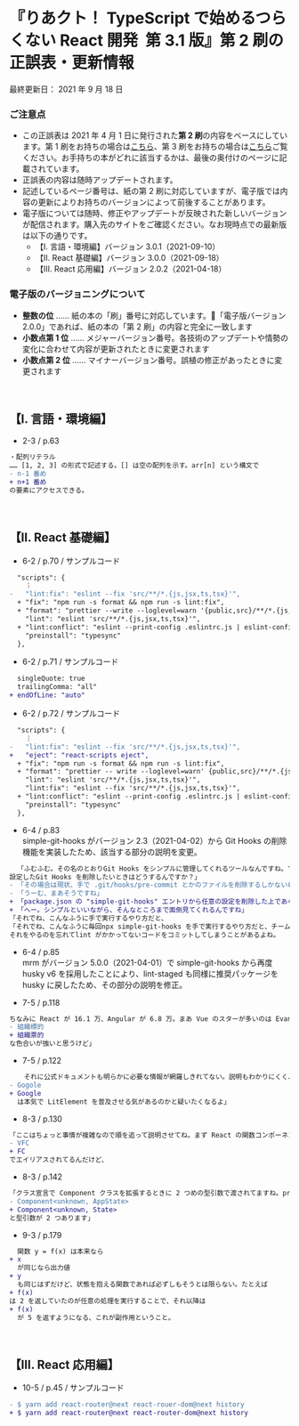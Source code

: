 <!-- markdownlint-disable MD010 MD029 MD032 -->

# 『りあクト！ TypeScript で始めるつらくない React 開発 &nbsp;第 3.1 版』第 2 刷の正誤表・更新情報

最終更新日： 2021 年 9 月 18 日

### ご注意点

- この正誤表は 2021 年 4 月 1 日に発行された**第 2 刷**の内容をベースにしています。第 1 刷をお持ちの場合は[こちら](errata.md)、第 3 刷をお持ちの場合は[こちら](errata3.md)ご覧ください。お手持ちの本がどれに該当するかは、最後の奥付けのページに記載されています。
- 正誤表の内容は随時アップデートされます。
- 記述しているページ番号は、紙の第 2 刷に対応していますが、電子版では内容の更新によりお持ちのバージョンによって前後することがあります。
- 電子版については随時、修正やアップデートが反映された新しいバージョンが配信されます。購入先のサイトをご確認ください。なお現時点での最新版は以下の通りです。
  - 【Ⅰ. 言語・環境編】バージョン 3.0.1（2021-09-10）
  - 【Ⅱ. React 基礎編】バージョン 3.0.0（2021-09-18）
  - 【Ⅲ. React 応用編】バージョン 2.0.2（2021-04-18）

### 電子版のバージョニングについて

- **整数の位** …… 紙の本の「刷」番号に対応しています。「電子版バージョン 2.0.0」であれば、紙の本の「第 2 刷」の内容と完全に一致します
- **小数点第 1 位** …… メジャーバージョン番号。各技術のアップデートや情勢の変化に合わせて内容が更新されたときに変更されます
- **小数点第 2 位** …… マイナーバージョン番号。誤植の修正があったときに変更されます

<br />

## 【Ⅰ. 言語・環境編】

- 2-3 / p.63

```diff
・配列リテラル
…… [1, 2, 3] の形式で記述する。[] は空の配列を示す。arr[n] という構文で
- n-1 番め
+ n+1 番め
の要素にアクセスできる。
```

<br />

## 【Ⅱ. React 基礎編】

- 6-2 / p.70 / サンプルコード

```diff
  "scripts": {
    ︙
-   "lint:fix": "eslint --fix 'src/**/*.{js,jsx,ts,tsx}'",
  + "fix": "npm run -s format && npm run -s lint:fix",
  + "format": "prettier --write --loglevel=warn '{public,src}/**/*.{js,jsx,ts,tsx,html,gql,graphql,json}'",
    "lint": "eslint 'src/**/*.{js,jsx,ts,tsx}'",
  + "lint:conflict": "eslint --print-config .eslintrc.js | eslint-config-prettier-check",
    "preinstall": "typesync"
  },
```

- 6-2 / p.71 / サンプルコード

```diff
  singleQuote: true
  trailingComma: "all"
+ endOfLine: "auto"
```

- 6-2 / p.72 / サンプルコード

```diff
  "scripts": {
    ︙
-   "lint:fix": "eslint --fix 'src/**/*.{js,jsx,ts,tsx}'",
+   "eject": "react-scripts eject",
  + "fix": "npm run -s format && npm run -s lint:fix",
  + "format": "prettier -- write --loglevel=warn' {public,src}/**/*.{js,jsx,ts,tsx,html,gql,graphql,json}'",
    "lint": "eslint 'src/**/*.{js,jsx,ts,tsx}'",
    "lint:fix": "eslint --fix 'src/**/*.{js,jsx,ts,tsx}'",
  + "lint:conflict": "eslint --print-config .eslintrc.js | eslint-config-prettier-check",
    "preinstall": "typesync"
  },
```

- 6-4 / p.83  
  simple-git-hooks がバージョン 2.3（2021-04-02）から Git Hooks の削除機能を実装したため、該当する部分の説明を変更。

```diff
  「ふむふむ。その名のとおりGit Hooks をシンプルに管理してくれるツールなんですね。でも一度
設定したGit Hooks を削除したいときはどうするんですか？」
- 「その場合は現状、手で .git/hooks/pre-commit とかのファイルを削除するしかないね。ただ simple-git-hooks は Git Hooks を素直に利用するツールなので、原理がわかってれば問題ないはず」
- 「うーむ、まあそうですね」
+ 「package.json の "simple-git-hooks" エントリから任意の設定を削除した上であらためて npx simple-git-hooks を実行すると、対応するGit Hooks のスクリプトファイルが自動的に削除されるようになってるよ」
+ 「へー。シンプルといいながら、そんなところまで面倒見てくれるんですね」
「それでね、こんなふうに手で実行するやり方だと、
「それでね、こんなふうに毎回npx simple-git-hooks を手で実行するやり方だと、チームの誰かが
それをやるのを忘れてlint がかかってないコードをコミットしてしまうことがあるよね。
```

- 6-4 / p.85  
  mrm がバージョン 5.0.0（2021-04-01）で simple-git-hooks から再度 husky v6 を採用したことにより、lint-staged も同様に推奨パッケージを husky に戻したため、その部分の説明を修正。

- 7-5 / p.118

```diff
ちなみに React が 16.1 万、Angular が 6.8 万。まあ Vue のスターが多いのは Evan You が中国人で、アリババやテンセントといった中国での採用事例が多いことによる
- 組織標的
+ 組織票的
な色合いが強いと思うけど」
```

- 7-5 / p.122

```diff
  　それに公式ドキュメントも明らかに必要な情報が網羅しきれてない。説明もわかりにくく、React や Vue と比べると格段に見劣りする。
- Gogole
+ Google
  は本気で LitElement を普及させる気があるのかと疑いたくなるよ」
```

- 8-3 / p.130

```diff
「ここはちょっと事情が複雑なので順を追って説明させてね。まず React の関数コンポーネントの型インターフェースには FunctionComponent が用意されてる。これはより短い名前の
- VFC
+ FC
でエイリアスされてるんだけど、
```

- 8-3 / p.142

```diff
「クラス宣言で Component クラスを拡張するときに 2 つめの型引数で渡されてますね。props のときと違って、
- Component<unknown, AppState>
+ Component<unknown, State>
と型引数が 2 つあります」
```

- 9-3 / p.179

```diff
  関数 y = f(x) は本来なら
+ x
  が同じなら出力値
+ y
  も同じはずだけど、状態を抱える関数であれば必ずしもそうとは限らない。たとえば
+ f(x)
は 2 を返していたのが任意の処理を実行することで、それ以降は
+ f(x)
  が 5 を返すようになる、これが副作用ということ。
```

<br />

## 【Ⅲ. React 応用編】

- 10-5 / p.45 / サンプルコード

```diff
- $ yarn add react-router@next react-rouer-dom@next history
+ $ yarn add react-router@next react-router-dom@next history
```

